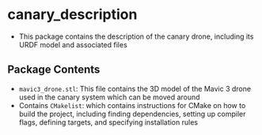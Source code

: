 # canary_description

- This package contains the description of the canary drone, including its URDF model and associated files
## Package Contents

- `mavic3_drone.stl`: This file contains the 3D model of the Mavic 3 drone used in the canary system which can be moved around
- Contains `CMakelist`: which contains instructions for CMake on how to build the project, including finding dependencies, setting up compiler flags, defining targets, and specifying installation rules


  
